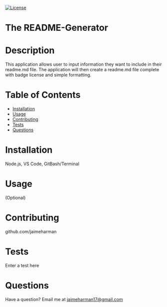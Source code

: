 
  [![License](https://img.shields.io/badge/License-MIT-yellow.svg)](https://opensource.org/licenses/MIT)
  # The README-Generator
  # Description
  This application allows user to input information they want to include in their readme.md file. The application will then create a readme.md file complete with badge license and simple formatting.
  # Table of Contents 
  * [Installation](#Installation)
  * [Usage](#Usage)
  * [Contributing](#Contributing)
  * [Tests](#Tests)
  * [Questions](#Questions)
  # Installation
  Node.js, VS Code, GitBash/Terminal
  # Usage
  (Optional)
  # Contributing
  github.com/jaimeharman
  # Tests
  Enter a test here
  # Questions
  Have a question? Email me at [jaimeharman17@gmail.com](mailto:jaimeharman17@gmail.com)
  